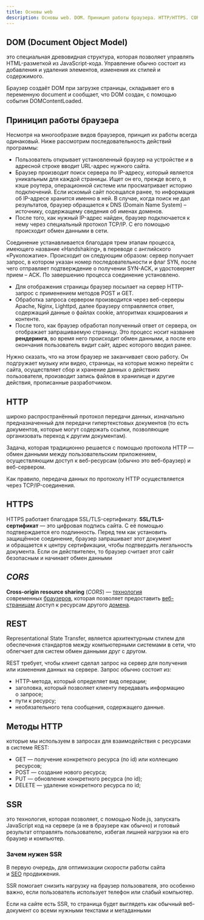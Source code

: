 ```yaml
---
title: Основы web
description: Основы web. DOM. Приницип работы браузера. HTTP/HTTPS. CORS. REST. SSR
---
```


## DOM (Document Object Model)

это специальная древовидная структура, которая позволяет управлять HTML-разметкой из JavaScript-кода. Управление обычно состоит из добавления и удаления элементов, изменения их стилей и содержимого.

Браузер создаёт DOM при загрузке страницы, складывает его в переменную document и сообщает, что DOM создан, с помощью события DOMContentLoaded.

## Приницип работы браузера

Несмотря на многообразие видов браузеров, принцип их работы всегда одинаковый. Ниже рассмотрим последовательность действий программы:

- Пользователь открывает установленный браузер на устройстве и в адресной строке вводит URL-адрес нужного сайта.
- Браузер производит поиск сервера по IP-адресу, который является уникальным для каждой страницы. Ищет он его, прежде всего, в кэше роутера, операционной системе или просматривает историю подключений. Если искомый сайт посещался ранее, то информация об IP-адресе хранится именно в ней. В случае, когда поиск не дал результатов, браузер обращается к DNS (Domain Name System) – источнику, содержащему сведения об именах доменов.
- После того, как нужный IP-адрес найден, браузер подключается к нему через специальный протокол TCP/IP. С его помощью происходит обмен данными в сети.

Соединение устанавливается благодаря трем этапам процесса, имеющего название «Handshaking», в переводе с английского «Рукопожатие». Происходит он следующим образом: сервер получает запрос, в котором указан номер последовательности и флаг SYN, после чего отправляет подтверждение о получении SYN-ACK, и удостоверяет прием – ACK. По завершению процесса соединение установлено.

- Для отображения страницы браузер посылает на сервер HTTP-запрос с применением методов POST и GET.
- Обработка запроса сервером производится через веб-серверы Apache, Nginx, Lighttpd, далее браузеру отправляется ответ, содержащий данные о файлах cookie, алгоритмах кэширования и контенте.
- После того, как браузер обработал полученный ответ от сервера, он отображает запрашиваемую страницу. Это процесс носит название **рендеринга**, во время него происходит обмен данными, а после его окончания пользователь видит сайт, адрес которого вводил ранее.

Нужно сказать, что на этом браузер не заканчивает свою работу. Он подгружает музыку или видео, страницы, на которые можно перейти с сайта, осуществляет сбор и хранение данных о действиях пользователя, производит запись файлов в хранилище и другие действия, прописанные разработчиком.

## HTTP

широко распространённый протокол передачи данных, изначально предназначенный для передачи гипертекстовых документов (то есть документов, которые могут содержать ссылки, позволяющие организовать переход к другим документам).

Задача, которая традиционно решается с помощью протокола HTTP — обмен данными между пользовательским приложением, осуществляющим доступ к веб-ресурсам (обычно это веб-браузер) и веб-сервером.

Как правило, передача данных по протоколу HTTP осуществляется через TCP/IP-соединения.

## HTTPS

HTTPS работает благодаря SSL/TLS-сертификату. **SSL/TLS-сертификат** ― это цифровая подпись сайта. С её помощью подтверждается его подлинность. Перед тем как установить защищённое соединение, браузер запрашивает этот документ и обращается к центру сертификации, чтобы подтвердить легальность документа. Если он действителен, то браузер считает этот сайт безопасным и начинает обмен данными

## ***CORS***

**Cross-origin resource sharing** (*CORS*) — [технология](https://ru.wikipedia.org/wiki/%D0%A2%D0%B5%D1%85%D0%BD%D0%BE%D0%BB%D0%BE%D0%B3%D0%B8%D1%8F) современных [браузеров](https://ru.wikipedia.org/wiki/%D0%91%D1%80%D0%B0%D1%83%D0%B7%D0%B5%D1%80), которая позволяет предоставить [веб-страницам](https://ru.wikipedia.org/wiki/%D0%92%D0%B5%D0%B1-%D1%81%D1%82%D1%80%D0%B0%D0%BD%D0%B8%D1%86%D0%B0) доступ к ресурсам другого [домена](https://ru.wikipedia.org/wiki/%D0%94%D0%BE%D0%BC%D0%B5%D0%BD%D0%BD%D0%BE%D0%B5_%D0%B8%D0%BC%D1%8F).

## REST

Representational State Transfer, является архитектурным стилем для обеспечения стандартов между компьютерными системами в сети, что облегчает для систем обмен данными друг с другом.

REST требует, чтобы клиент сделал запрос на сервер для получения или изменения данных на сервере. Запрос обычно состоит из:

- НТТР-метода, который определяет вид операции;
- заголовка, который позволяет клиенту передавать информацию о запросе;
- пути к ресурсу;
- необязательного тела сообщения, содержащего данные.

## Методы НТТР

которые мы используем в запросах для взаимодействия с ресурсами в системе REST:

- GET — получение конкретного ресурса (по id) или коллекцию ресурсов;
- POST — создание нового ресурса;
- PUT — обновление конкретного ресурса (по id);
- DELETE — удаление конкретного ресурса по id;

## SSR

это технология, которая позволяет, с помощью Node.js, запускать JavaScript код на сервере (а не в браузере как обычно) и готовый результат отправлять пользователю, избегая лишней нагрузки на его браузер и компьютер.

### Зачем нужен SSR

В первую очередь, для оптимизации скорости работы сайта и [SEO](https://blog.vverh.digital/2018/chto-takoe-seo/) продвижения.

SSR помогает снизить нагрузку на браузер пользователя, это особенно важно, если пользователь использует телефон или слабый компьютер.

Если на сайте есть SSR, то страница будет выглядеть как обычный веб-документ со всеми нужными текстами и метаданными